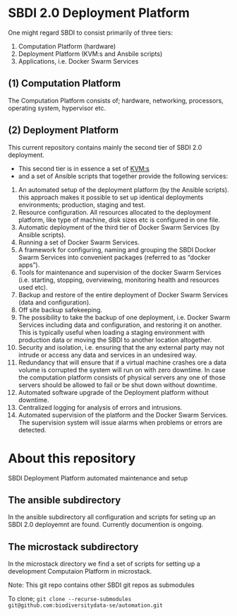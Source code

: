 # SBDI 2.0 Deployment Platform

One might regard SBDI to consist primarily of three tiers:
1. Computation Platform (hardware)
2. Deployment Platform (KVM:s and Ansbile scripts) 
3. Applications, i.e. Docker Swarm Services
	
## (1) Computation Platform

The Computation Platform consists of; hardware, networking, processors, operating system, hypervisor etc. 

## (2) Deployment Platform
This current repository contains mainly the second tier of SBDI 2.0 deployment.
- This second tier is in essence a set of [KVM:s](https://en.wikipedia.org/wiki/Kernel-based_Virtual_Machine) 
- and a set of Ansible scripts that together provide the following services:

1. An automated setup of the deployment platform (by the Ansible scripts). 
    this approach makes it possible to set up identical deployments environments; production, staging and test.
3. Resource configuration. All resources allocated to the deployment platform, like type of machine, disk sizes etc is configured in one file.
4. Automatic deployment of the third tier of Docker Swarm Services (by Ansible scripts).
5. Running a set of Docker Swarm Services.
6. A framework for configuring, naming and grouping the SBDI Docker Swarm Services into convenient packages (referred to as “docker apps”).
7. Tools for maintenance and supervision of the docker Swarm Services (i.e. starting, stopping, overviewing, monitoring health and resources used etc).
8. Backup and restore of the entire deployment of Docker Swarm Services (data and configuration).
9. Off site backup safekeeping.
10. The possibility to take the backup of one deployment, i.e. Docker Swarm Services including data and configuration, and restoring it on another. This is typically useful when loading a staging environment with production data or moving the SBDI to another location altogether. 
11. Security and isolation, i.e. ensuring that the any external party may not intrude or access any data and services in an undesired way.
12. Redundancy that will ensure that if a virtual machine crashes ore a data volume is corrupted the system will run on with zero downtime. In case the computation platform consists of physical servers any one of those servers should be allowed to fail or be shut down without downtime.
13. Automated software upgrade of the Deployment platform without downtime.
14. Centralized logging for analysis of errors and intrusions.
15. Automated supervision of the platform and the Docker Swarm Services. The supervision system will issue alarms when problems or errors are detected. 


# About this repository

SBDI Deployment Platform automated maintenance and setup

## The ansible subdirectory

In the ansible subdirectory all configuration and scripts for seting up an SBDI 2.0 deployemnt are found.
Currently documention is ongoing.

## The microstack subdirectory

In the microstack directory we find a set of scripts for setting up a development Computaion Platform in microstack.



Note: This git repo contains other SBDI git repos as submodules

To clone; ```git clone --recurse-submodules git@github.com:biodiversitydata-se/automation.git```



